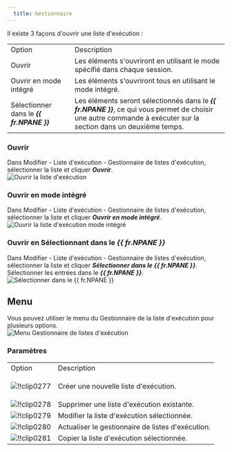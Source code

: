 ```yaml
---
  title: Gestionnaire
---
```

Il existe 3 façons d'ouvrir une liste d'exécution : 

<table>
	<tr>
		<td>
Option 
		</td>
		<td>
Description 
		</td>
	</tr>
		<td>
Ouvrir 
		</td>
		<td>
Les éléments s'ouvriront en utilisant le mode spécifié dans chaque session. 
		</td>
	</tr>
		<td>
Ouvrir en mode intégré 
		</td>
		<td>
Les éléments s'ouvriront tous en utilisant le mode intégré. 
		</td>
	</tr>
		<td>
Sélectionner dans le <b><i>{{ fr.NPANE }}</i></b> 
		</td>
		<td>
Les éléments seront sélectionnés dans le <b><i>{{ fr.NPANE }}</i></b>, ce qui vous permet de choisir une autre commande à exécuter sur la section dans un deuxième temps. 
		</td>
	</tr>
</table>

### Ouvrir 

Dans Modifier - Liste d'exécution - Gestionnaire de listes d'exécution, sélectionner la liste et cliquer ***Ouvrir***.  
![Ouvrir la liste d'exécution](https://webdevolutions.azureedge.net/docs/fr/rdm/mac/clip0273.png) 

### Ouvrir en mode intégré 

Dans Modifier - Liste d'exécution - Gestionnaire de listes d'exécution, sélectionner la liste et cliquer ***Ouvrir en mode intégré***.  
![Ouvrir la liste d'exécution mode intégré](https://webdevolutions.azureedge.net/docs/fr/rdm/mac/clip0274.png) 

### Ouvrir en Sélectionnant dans le ***{{ fr.NPANE }}*** 

Dans Modifier - Liste d'exécution - Gestionnaire de listes d'exécution, sélectionner la liste et cliquer ***Sélectionner dans le {{ fr.NPANE }}***. Sélectionner les entrées dans le ***{{ fr.NPANE }}***.  
![Sélectionner dans le {{ fr.NPANE }}](https://webdevolutions.azureedge.net/docs/fr/rdm/mac/clip0275.png) 

## Menu 

Vous pouvez utiliser le menu du Gestionnaire de la liste d'exécution pour plusieurs options.  
![Menu Gestionnaire de listes d'exécution](https://webdevolutions.azureedge.net/docs/fr/rdm/mac/clip0276.png) 

### Paramètres 

<table>
	<tr>
		<td>
Option 
		</td>
		<td>
Description 
		</td>
	</tr>
		<td>
		
![!!clip0277](https://webdevolutions.azureedge.net/docs/fr/rdm/mac/clip0277.png) 
		</td>
		<td>
Créer une nouvelle liste d'exécution. 
		</td>
	</tr>
		<td>
![!!clip0278](https://webdevolutions.azureedge.net/docs/fr/rdm/mac/clip0278.png) 
		</td>
		<td>
Supprimer une liste d'exécution existante. 
		</td>
	</tr>
		<td>
![!!clip0279](https://webdevolutions.azureedge.net/docs/fr/rdm/mac/clip0279.png) 
		</td>
		<td>
Modifier la liste d'exécution sélectionnée. 
		</td>
	</tr>
		<td>
![!!clip0280](https://webdevolutions.azureedge.net/docs/fr/rdm/mac/clip0280.png) 
		</td>
		<td>
Actualiser le gestionnaire de listes d'exécution. 
		</td>
	</tr>
		<td>
![!!clip0281](https://webdevolutions.azureedge.net/docs/fr/rdm/mac/clip0281.png) 
		</td>
		<td>
Copier la liste d'exécution sélectionnée. 
		</td>
	</tr>
</table>
